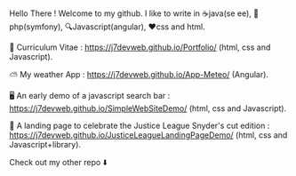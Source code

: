 Hello There ! Welcome to my github. I like to write in ☕java(se ee), 🐘php(symfony), 🔍Javascript(angular), ♥️css and html. 

📰 Curriculum Vitae : https://j7devweb.github.io/Portfolio/   (html, css and Javascript).

⛅ My weather App :  https://j7devweb.github.io/App-Meteo/    (Angular).

🖥️ An early demo of a javascript search bar : https://j7devweb.github.io/SimpleWebSiteDemo/ (html, css and Javascript).

🦇 A landing page to celebrate the Justice League Snyder's cut edition : https://j7devweb.github.io/JusticeLeagueLandingPageDemo/ (html, css and Javascript+library).

Check out my other repo ⬇️
